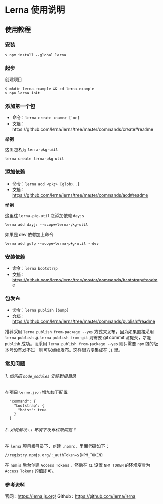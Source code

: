 # Lerna 使用说明

## 使用教程

### 安装

```shell
$ npm install --global lerna
```

### 起步

创建项目 

```shell
$ mkdir lerna-example && cd lerna-example
$ npx lerna init
```

### 添加第一个包

- 命令：`lerna create <name> [loc]`
- 文档： https://github.com/lerna/lerna/tree/master/commands/create#readme

**举例**

这里包名为 `lerna-pkg-util`

```
lerna create lerna-pkg-util
```

### 添加依赖

- 命令：`lerna add <pkg> [globs..]`
- 文档：https://github.com/lerna/lerna/tree/master/commands/add#readme

**举例**

这里往 `lerna-pkg-util` 包添加依赖 `dayjs`

```
lerna add dayjs --scope=lerna-pkg-util
```

如果是 dev 依赖加上命令

```
lerna add gulp --scope=lerna-pkg-util --dev
```

### 安装依赖

- 命令：`lerna bootstrap`
- 文档：https://github.com/lerna/lerna/tree/master/commands/bootstrap#readme

### 包发布

- 命令：`lerna publish [bump]`
- 文档：https://github.com/lerna/lerna/tree/master/commands/publish#readme

推荐采用 `lerna publish from-package --yes` 方式来发布，因为如果直接采用 `lerna publish` 与 `lerna publish from-git` 则需要 git commit 没提交，才能 `publish` 成功。而采用 `lerna publish from-package --yes` 则只需要 `npm` 包的版本号没有发不过，则可以继续发布。这样很方便集成在 `CI` 里。


### 常见问题

###### 1. 如何把 `node_modules` 安装到根目录

在项目 `lerna.json` 增加如下配置
```
  "command": {
    "bootstrap": {
      "hoist": true
    }
  }
```

###### 2. 如何解决 `CI` 环境下发布权限问题？

在 `lerna` 项目根目录下，创建 `.npmrc`，里面代码如下：

```
//registry.npmjs.org/:_authToken=${NPM_TOKEN}
```

在 `npmjs` 后台创建 `Access Tokens` ，然后在 `CI` 设置 `NPM_TOKEN` 的环境变量为 `Access Tokens` 的值即可。


### 参考资料

官网：https://lerna.js.org/
Github：https://github.com/lerna/lerna